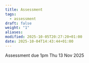 ```yaml
---
title: Assessment
tags:
  - assessment
draft: false
weight: "1"
aliases:
modified: 2025-10-05T20:27:20+01:00
date: 2025-10-04T14:43:44+01:00
---
```

Assessment due 1pm Thu 13 Nov 2025
